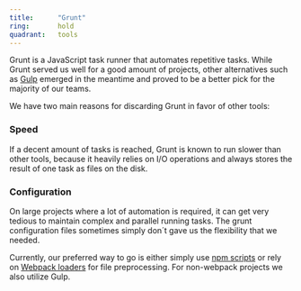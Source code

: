```yaml
---
title:      "Grunt"
ring:       hold
quadrant:   tools
---
```


Grunt is a JavaScript task runner that automates repetitive tasks. While Grunt served us well for a good amount of projects,
other alternatives such as [Gulp](http://gulpjs.com/) emerged in the meantime and proved to be a better pick for the
majority of our teams.

We have two main reasons for discarding Grunt in favor of other tools:

### Speed
If a decent amount of tasks is reached, Grunt is known to run slower than other tools, because it heavily relies on I/O operations and
always stores the result of one task as files on the disk.

### Configuration
On large projects where a lot of automation is required, it can get very tedious to maintain complex and parallel running tasks.
The grunt configuration files sometimes simply don´t gave us the flexibility that we needed.

Currently, our preferred way to go is either simply use [npm scripts](https://docs.npmjs.com/misc/scripts) or rely on [Webpack loaders](https://webpack.js.org/concepts/loaders/) for file preprocessing. For non-webpack projects we also utilize Gulp.
